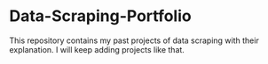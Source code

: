 # Data-Scraping-Portfolio
This repository contains my past projects of data scraping with their explanation.
I will keep adding projects like that.



